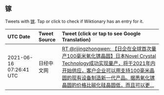 ## 镓 

Tweets with [镓](https://en.wiktionary.org/wiki/镓). Tap or click to check if Wiktionary has an entry for it.

| UTC Date | Tweet Source | Tweet (click or tap to see Google Translation) |
|:-----------------|:-------------|:------------------|  
| 2021-06-16 07:26:41 UTC | 日经中文网 | [RT @rijingzhongwen: 【日企在全球首次量产100毫米氧化镓晶圆】日本Novel Crystal Technology成功实现量产，将于2021年内开始供应，客户企业可以用支持100毫米晶圆的现有设备制造新一代产品。据悉氧化镓晶圆的价格比碳化硅晶圆低，而且可以更…](https://translate.google.com/?hi=en&tab=TT&sl=zh-CN&tl=en&op=translate&text=RT+%40rijingzhongwen%3A+%E3%80%90%E6%97%A5%E4%BC%81%E5%9C%A8%E5%85%A8%E7%90%83%E9%A6%96%E6%AC%A1%E9%87%8F%E4%BA%A7100%E6%AF%AB%E7%B1%B3%E6%B0%A7%E5%8C%96%E9%95%93%E6%99%B6%E5%9C%86%E3%80%91%E6%97%A5%E6%9C%ACNovel+Crystal+Technology%E6%88%90%E5%8A%9F%E5%AE%9E%E7%8E%B0%E9%87%8F%E4%BA%A7%EF%BC%8C%E5%B0%86%E4%BA%8E2021%E5%B9%B4%E5%86%85%E5%BC%80%E5%A7%8B%E4%BE%9B%E5%BA%94%EF%BC%8C%E5%AE%A2%E6%88%B7%E4%BC%81%E4%B8%9A%E5%8F%AF%E4%BB%A5%E7%94%A8%E6%94%AF%E6%8C%81100%E6%AF%AB%E7%B1%B3%E6%99%B6%E5%9C%86%E7%9A%84%E7%8E%B0%E6%9C%89%E8%AE%BE%E5%A4%87%E5%88%B6%E9%80%A0%E6%96%B0%E4%B8%80%E4%BB%A3%E4%BA%A7%E5%93%81%E3%80%82%E6%8D%AE%E6%82%89%E6%B0%A7%E5%8C%96%E9%95%93%E6%99%B6%E5%9C%86%E7%9A%84%E4%BB%B7%E6%A0%BC%E6%AF%94%E7%A2%B3%E5%8C%96%E7%A1%85%E6%99%B6%E5%9C%86%E4%BD%8E%EF%BC%8C%E8%80%8C%E4%B8%94%E5%8F%AF%E4%BB%A5%E6%9B%B4%E2%80%A6) |
